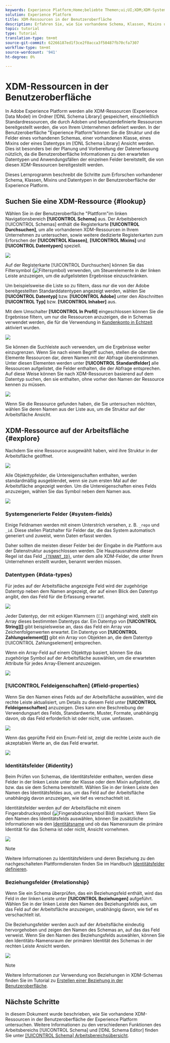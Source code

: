 ```yaml
---
keywords: Experience Platform;Home;beliebte Themen;ui;UI;XDM;XDM-System;Erlebnisdatenmodell;Erlebnisdatenmodell;Datenmodell;Datenmodell;erkunden;Klasse;mixin;Datentyp;Schema
solution: Experience Platform
title: XDM-Ressourcen in der Benutzeroberfläche
description: Erfahren Sie, wie Sie vorhandene Schema, Klassen, Mixins und Datentypen in der Benutzeroberfläche der Experience Platform untersuchen.
topic: tutorial
type: Tutorial
translation-type: tm+mt
source-git-commit: 62266187ed1f3ce2f0acca3f50487fb70cfa7307
workflow-type: tm+mt
source-wordcount: '941'
ht-degree: 0%

---
```



# XDM-Ressourcen in der Benutzeroberfläche

In Adobe Experience Platform werden alle XDM-Ressourcen (Experience Data Model) im Ordner [!DNL Schema Library] gespeichert, einschließlich Standardressourcen, die durch Adoben und benutzerdefinierte Ressourcen bereitgestellt werden, die von Ihrem Unternehmen definiert werden. In der Benutzeroberfläche &quot;Experience Platform&quot;können Sie die Struktur und die Felder eines vorhandenen Schemas, einer vorhandenen Klasse, eines Mixins oder eines Datentyps im [!DNL Schema Library] Ansicht werden. Dies ist besonders bei der Planung und Vorbereitung der Datenerfassung nützlich, da die Benutzeroberfläche Informationen zu den erwarteten Datentypen und Anwendungsfällen der einzelnen Felder bereitstellt, die von diesen XDM-Ressourcen bereitgestellt werden.

Dieses Lernprogramm beschreibt die Schritte zum Erforschen vorhandener Schema, Klassen, Mixins und Datentypen in der Benutzeroberfläche der Experience Platform.

## Suchen Sie eine XDM-Ressource {#lookup}

Wählen Sie in der Benutzeroberfläche &quot;Plattform&quot;im linken Navigationsbereich **[!UICONTROL Schema]** aus. Der Arbeitsbereich [!UICONTROL Schemas] enthält die Registerkarte **[!UICONTROL Durchsuchen]**, um alle vorhandenen XDM-Ressourcen in Ihrem Unternehmen zu untersuchen, sowie weitere dedizierte Registerkarten zum Erforschen der **[!UICONTROL Klassen]**, **[!UICONTROL Mixins]** und **[!UICONTROL Datentypen]** speziell.

![](../images/ui/explore/tabs.png)

Auf der Registerkarte [!UICONTROL Durchsuchen] können Sie das Filtersymbol (![Filtersymbol](../images/ui/explore/icon.png)) verwenden, um Steuerelemente in der linken Leiste anzuzeigen, um die aufgelisteten Ergebnisse einzuschränken.

Um beispielsweise die Liste so zu filtern, dass nur die von der Adobe bereitgestellten Standarddatentypen angezeigt werden, wählen Sie **[!UICONTROL Datentyp]** bzw. **[!UICONTROL Adobe]** unter den Abschnitten **[!UICONTROL Typ]** bzw. **[!UICONTROL Inhaber]** aus.

Mit dem Umschalter **[!UICONTROL In Profil]** eingeschlossen können Sie die Ergebnisse filtern, um nur die Ressourcen anzuzeigen, die in Schemas verwendet werden, die für die Verwendung in [Kundenkonto in Echtzeit](../../profile/home.md) aktiviert wurden.

![](../images/ui/explore/filter.png)

Sie können die Suchleiste auch verwenden, um die Ergebnisse weiter einzugrenzen. Wenn Sie nach einem Begriff suchen, stellen die obersten Elemente Ressourcen dar, deren Namen mit der Abfrage übereinstimmen. Unter diesen Elementen werden unter **[!UICONTROL Standardfelder]** alle Ressourcen aufgelistet, die Felder enthalten, die der Abfrage entsprechen. Auf diese Weise können Sie nach XDM-Ressourcen basierend auf dem Datentyp suchen, den sie enthalten, ohne vorher den Namen der Ressource kennen zu müssen.

![](../images/ui/explore/search.png)

Wenn Sie die Ressource gefunden haben, die Sie untersuchen möchten, wählen Sie deren Namen aus der Liste aus, um die Struktur auf der Arbeitsfläche Ansicht.

## XDM-Ressource auf der Arbeitsfläche {#explore}

Nachdem Sie eine Ressource ausgewählt haben, wird ihre Struktur in der Arbeitsfläche geöffnet.

![](../images/ui/explore/canvas.png)

Alle Objekttypfelder, die Untereigenschaften enthalten, werden standardmäßig ausgeblendet, wenn sie zum ersten Mal auf der Arbeitsfläche angezeigt werden. Um die Untereigenschaften eines Felds anzuzeigen, wählen Sie das Symbol neben dem Namen aus.

![](../images/ui/explore/field-expand.png)

### Systemgenerierte Felder {#system-fields}

Einige Feldnamen werden mit einem Unterstrich versehen, z. B. `_repo` und `_id`. Diese stellen Platzhalter für Felder dar, die das System automatisch generiert und zuweist, wenn Daten erfasst werden.

Daher sollten die meisten dieser Felder bei der Eingabe in die Plattform aus der Datenstruktur ausgeschlossen werden. Die Hauptausnahme dieser Regel ist das Feld [`_{TENANT_ID}`](../api/getting-started.md#know-your-tenant_id), unter dem alle XDM-Felder, die unter Ihrem Unternehmen erstellt wurden, benannt werden müssen.

### Datentypen {#data-types}

Für jedes auf der Arbeitsfläche angezeigte Feld wird der zugehörige Datentyp neben dem Namen angezeigt, der auf einen Blick den Datentyp angibt, den das Feld für die Erfassung erwartet.

![](../images/ui/explore/data-types.png)

Jeder Datentyp, der mit eckigen Klammern (`[]`) angehängt wird, stellt ein Array dieses bestimmten Datentyps dar. Ein Datentyp von **[!UICONTROL String]\[]** gibt beispielsweise an, dass das Feld ein Array von Zeichenfolgenwerten erwartet. Ein Datentyp von **[!UICONTROL Zahlungselement]\[]** gibt ein Array von Objekten an, die dem Datentyp [!UICONTROL Zahlungselement] entsprechen.

Wenn ein Array-Feld auf einem Objekttyp basiert, können Sie das zugehörige Symbol auf der Arbeitsfläche auswählen, um die erwarteten Attribute für jedes Array-Element anzuzeigen.

![](../images/ui/explore/array-type.png)

### [!UICONTROL Feldeigenschaften] {#field-properties}

Wenn Sie den Namen eines Felds auf der Arbeitsfläche auswählen, wird die rechte Leiste aktualisiert, um Details zu diesem Feld unter **[!UICONTROL Feldeigenschaften]** anzuzeigen. Dies kann eine Beschreibung der Verwendungsart des Felds, Standardwerte, Muster, Formate, unabhängig davon, ob das Feld erforderlich ist oder nicht, usw. umfassen.

![](../images/ui/explore/field-properties.png)

Wenn das geprüfte Feld ein Enum-Feld ist, zeigt die rechte Leiste auch die akzeptablen Werte an, die das Feld erwartet.

![](../images/ui/explore/enum-field.png)

### Identitätsfelder {#identity}

Beim Prüfen von Schemas, die Identitätsfelder enthalten, werden diese Felder in der linken Leiste unter der Klasse oder dem Mixin aufgelistet, die bzw. das sie dem Schema bereitstellt. Wählen Sie in der linken Leiste den Namen des Identitätsfeldes aus, um das Feld auf der Arbeitsfläche unabhängig davon anzuzeigen, wie tief es verschachtelt ist.

Identitätsfelder werden auf der Arbeitsfläche mit einem Fingerabdrucksymbol (![Fingerabdrucksymbol Bild](../images/ui/explore/identity-symbol.png)) markiert. Wenn Sie den Namen des Identitätsfelds auswählen, können Sie zusätzliche Informationen wie den [Identitätsname](../../identity-service/namespaces.md) und ob das Namensraum die primäre Identität für das Schema ist oder nicht, Ansicht vornehmen.

![](../images/ui/explore/identity-field.png)

>[!NOTE]
>
>Weitere Informationen zu Identitätsfeldern und deren Beziehung zu den nachgeschalteten Plattformdiensten finden Sie im Handbuch [Identitätsfelder definieren](./fields/identity.md).

### Beziehungsfelder {#relationship}

Wenn Sie ein Schema überprüfen, das ein Beziehungsfeld enthält, wird das Feld in der linken Leiste unter **[!UICONTROL Beziehungen]** aufgeführt. Wählen Sie in der linken Leiste den Namen des Beziehungsfelds aus, um das Feld auf der Arbeitsfläche anzuzeigen, unabhängig davon, wie tief es verschachtelt ist.

Die Beziehungsfelder werden auch auf der Arbeitsfläche eindeutig hervorgehoben und zeigen den Namen des Schemas an, auf das das Feld verweist. Wenn Sie den Namen des Beziehungsfelds auswählen, können Sie den Identitäts-Namensraum der primären Identität des Schemas in der rechten Leiste Ansicht werden.

![](../images/ui/explore/relationship-field.png)

>[!NOTE]
>
>Weitere Informationen zur Verwendung von Beziehungen in XDM-Schemas finden Sie im Tutorial zu [Erstellen einer Beziehung in der Benutzeroberfläche](../tutorials/create-schema-ui.md).

## Nächste Schritte

In diesem Dokument wurde beschrieben, wie Sie vorhandene XDM-Ressourcen in der Benutzeroberfläche der Experience Platform untersuchen. Weitere Informationen zu den verschiedenen Funktionen des Arbeitsbereichs [!UICONTROL Schema] und [!DNL Schema Editor] finden Sie unter [[!UICONTROL Schema] Arbeitsbereichsübersicht](./overview.md).